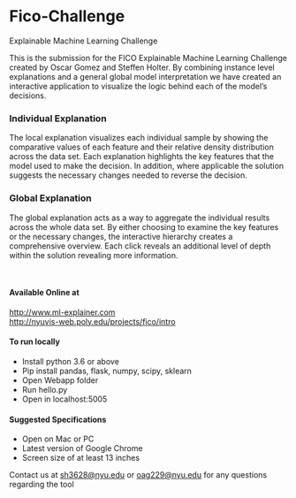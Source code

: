 # Fico-Challenge
Explainable Machine Learning Challenge

This is the submission for the FICO Explainable Machine Learning Challenge created by Oscar Gomez and Steffen Holter. By combining instance level explanations and a general global model interpretation we have created an interactive application to visualize the logic behind each of the model’s decisions.

### Individual Explanation
The local explanation visualizes each individual sample by showing the comparative values of each feature and their relative density distribution across the data set. Each explanation highlights the key features that the model used to make the decision. In addition, where applicable the solution suggests the necessary changes needed to reverse the decision. 

### Global Explanation
The global explanation acts as a way to aggregate the individual results across the whole data set. By either choosing to examine the key features or the necessary changes, the interactive hierarchy creates a comprehensive overview. Each click reveals an additional level of depth within the solution revealing more information.

<br/>

#### Available Online at
http://www.ml-explainer.com
<br/>
http://nyuvis-web.poly.edu/projects/fico/intro

#### To run locally
* Install python 3.6 or above
* Pip install pandas, flask, numpy, scipy, sklearn
* Open Webapp folder
* Run hello.py
* Open in localhost:5005

#### Suggested Specifications
* Open on Mac or PC
* Latest version of Google Chrome
* Screen size of at least 13 inches

Contact us at sh3628@nyu.edu or oag229@nyu.edu for any questions regarding the tool
